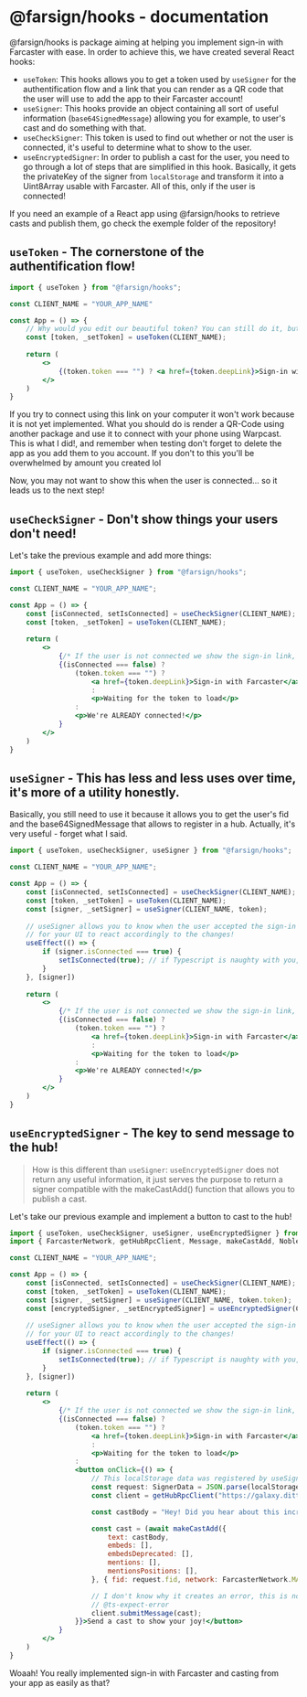 # @farsign/hooks - documentation
@farsign/hooks is package aiming at helping you implement sign-in with Farcaster with ease. In order to achieve this, we have created several React hooks:
- `useToken`: This hooks allows you to get a token used by `useSigner` for the authentification flow and a link that you can render as a QR code that the user will use to add the app to their Farcaster account!
- `useSigner`: This hooks provide an object containing all sort of useful information (`base64SignedMessage`) allowing you for example, to user's cast and do something with that.
- `useCheckSigner`: This token is used to find out whether or not the user is connected, it's useful to determine what to show to the user.
- `useEncryptedSigner`: In order to publish a cast for the user, you need to go through a lot of steps that are simplified in this hook. Basically, it gets the privateKey of the signer from `localStorage` and transform it into a Uint8Array usable with Farcaster. All of this, only if the user is connected!

If you need an example of a React app using @farsign/hooks to retrieve casts and publish them, go check the exemple folder of the repository!

## `useToken` - The cornerstone of the authentification flow!
```jsx
import { useToken } from "@farsign/hooks";

const CLIENT_NAME = "YOUR_APP_NAME"

const App = () => {
    // Why would you edit our beautiful token? You can still do it, but no need to destructure it from useToken if you don't need it!    
    const [token, _setToken] = useToken(CLIENT_NAME);
    
    return (
        <>
            {(token.token === "") ? <a href={token.deepLink}>Sign-in with Farcaster</a> : <p>Waiting for the token to load</p>}
        </>
    )
}
```
If you try to connect using this link on your computer it won't work because it is not yet implemented. What you should do is render a QR-Code using another package and use it to connect with your phone using Warpcast. This is what I did!, and remember when testing don't forget to delete the app as you add them to you account. If you don't to this you'll be overwhelmed by amount you created lol

Now, you may not want to show this when the user is connected... so it leads us to the next step!

## `useCheckSigner` - Don't show things your users don't need!
Let's take the previous example and add more things: 
```jsx
import { useToken, useCheckSigner } from "@farsign/hooks";

const CLIENT_NAME = "YOUR_APP_NAME";

const App = () => {
    const [isConnected, setIsConnected] = useCheckSigner(CLIENT_NAME);
    const [token, _setToken] = useToken(CLIENT_NAME);
    
    return (
        <>
            {/* If the user is not connected we show the sign-in link, if they are, we show a CAPS-LOCK message */}
            {(isConnected === false) ? 
                (token.token === "") ? 
                    <a href={token.deepLink}>Sign-in with Farcaster</a> 
                    : 
                    <p>Waiting for the token to load</p>
                : 
                <p>We're ALREADY connected!</p>
            }
        </>
    )
}
```

## `useSigner` - This has less and less uses over time, it's more of a utility honestly.
Basically, you still need to use it because it allows you to get the user's fid and the base64SignedMessage that allows to register in a hub. Actually, it's very useful - forget what I said.
```jsx
import { useToken, useCheckSigner, useSigner } from "@farsign/hooks";

const CLIENT_NAME = "YOUR_APP_NAME";

const App = () => {
    const [isConnected, setIsConnected] = useCheckSigner(CLIENT_NAME);
    const [token, _setToken] = useToken(CLIENT_NAME);
    const [signer, _setSigner] = useSigner(CLIENT_NAME, token);
    
    // useSigner allows you to know when the user accepted the sign-in request so you can set the isConnected variable 
    // for your UI to react accordingly to the changes!
    useEffect(() => {
        if (signer.isConnected === true) {
            setIsConnected(true); // if Typescript is naughty with you, you can write this: (setIsConnected as Dispatch<SetStateAction<boolean>>)(true);
        }
    }, [signer])
    
    return (
        <>
            {/* If the user is not connected we show the sign-in link, if they are, we show a CAPS-LOCK message */}
            {(isConnected === false) ? 
                (token.token === "") ? 
                    <a href={token.deepLink}>Sign-in with Farcaster</a> 
                    : 
                    <p>Waiting for the token to load</p>
                : 
                <p>We're ALREADY connected!</p>
            }
        </>
    )
}
```

## `useEncryptedSigner` - The key to send message to the hub!
> How is this different than `useSigner`: `useEncryptedSigner` does not return any useful information, it just serves the purpose to return a signer compatible with the makeCastAdd() function that allows you to publish a cast.

Let's take our previous example and implement a button to cast to the hub!
```jsx
import { useToken, useCheckSigner, useSigner, useEncryptedSigner } from "@farsign/hooks";
import { FarcasterNetwork, getHubRpcClient, Message, makeCastAdd, NobleEd25519Signer } from '@farcaster/hub-web';

const CLIENT_NAME = "YOUR_APP_NAME";

const App = () => {
    const [isConnected, setIsConnected] = useCheckSigner(CLIENT_NAME);
    const [token, _setToken] = useToken(CLIENT_NAME);
    const [signer, _setSigner] = useSigner(CLIENT_NAME, token.token);
    const [encryptedSigner, _setEncryptedSigner] = useEncryptedSigner(CLIENT_NAME, token.token);
    
    // useSigner allows you to know when the user accepted the sign-in request so you can set the isConnected variable 
    // for your UI to react accordingly to the changes!
    useEffect(() => {
        if (signer.isConnected === true) {
            setIsConnected(true); // if Typescript is naughty with you, you can write this: (setIsConnected as Dispatch<SetStateAction<boolean>>)(true);
        }
    }, [signer])
    
    return (
        <>
            {/* If the user is not connected we show the sign-in link, if they are, we show a CAPS-LOCK message */}
            {(isConnected === false) ? 
                (token.token === "") ? 
                    <a href={token.deepLink}>Sign-in with Farcaster</a> 
                    : 
                    <p>Waiting for the token to load</p>
                : 
                <button onClick={() => {
                    // This localStorage data was registered by useSigner!
                    const request: SignerData = JSON.parse(localStorage.getItem("farsign-signer-" + CLIENT_NAME)!).signerRequest;
                    const client = getHubRpcClient("https://galaxy.ditti.xyz:2285"); // awesome hub 

                    const castBody = "Hey! Did you hear about this incredible package @farsign/hooks? The one that allows you to easily implement sign-in with Farcaster!"

                    const cast = (await makeCastAdd({
                        text: castBody,
                        embeds: [],
                        embedsDeprecated: [],
                        mentions: [],
                        mentionsPositions: [],
                    }, { fid: request.fid, network: FarcasterNetwork.MAINNET }, (encryptedSigner as NobleEd25519Signer) ))._unsafeUnwrap();

                    // I don't know why it creates an error, this is not due to @farsign/hooks...
                    // @ts-expect-error
                    client.submitMessage(cast);
                }}>Send a cast to show your joy!</button>
            }
        </>
    )
}
```

Woaah! You really implemented sign-in with Farcaster and casting from your app as easily as that? 